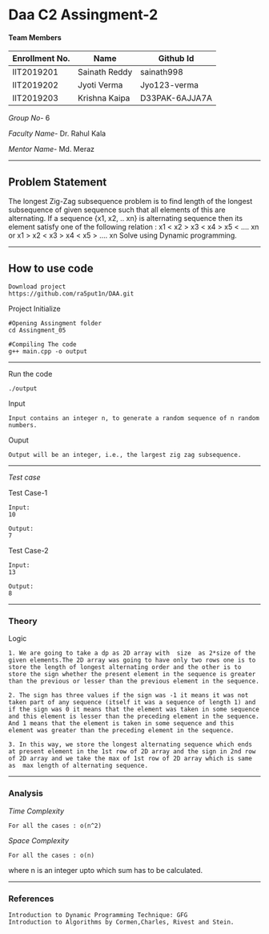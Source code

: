 # Daa C2 Assingment-2
#### Team Members

|Enrollment No.|Name|Github Id|
|--------------|----|--------|
|IIT2019201|Sainath Reddy|sainath998|
|IIT2019202|Jyoti Verma|Jyo123-verma|
|IIT2019203|Krishna Kaipa|D33PAK-6AJJA7A|

*Group No-* 6

*Faculty Name-* Dr. Rahul Kala 

*Mentor Name-* Md. Meraz

---
## Problem Statement

The longest Zig-Zag subsequence problem is to find length of the longest
subsequence of given sequence such that all elements of this are
alternating.
If a sequence {x1, x2, .. xn} is alternating sequence then its element satisfy
one of the following relation :
x1 < x2 > x3 < x4 > x5 < .... xn or
x1 > x2 < x3 > x4 < x5 > .... xn
Solve using Dynamic programming.

---
## How to use code
```
Download project
https://github.com/ra5put1n/DAA.git
```
Project Initialize 
```
#Opening Assingment folder
cd Assingment_05

#Compiling The code
g++ main.cpp -o output
```
---

Run the code
```
./output
```
Input
```
Input contains an integer n, to generate a random sequence of n random numbers.
```
Ouput 
```
Output will be an integer, i.e., the largest zig zag subsequence.
```
---
*Test case*

Test Case-1
```
Input:
10

Output:
7
```

Test Case-2
```
Input:
13

Output:
8

```

---
### Theory
Logic
```
1. We are going to take a dp as 2D array with  size  as 2*size of the given elements.The 2D array was going to have only two rows one is to store the length of longest alternating order and the other is to store the sign whether the present element in the sequence is greater than the previous or lesser than the previous element in the sequence. 

2. The sign has three values if the sign was -1 it means it was not taken part of any sequence (itself it was a sequence of length 1) and if the sign was 0 it means that the element was taken in some sequence and this element is lesser than the preceding element in the sequence. And 1 means that the element is taken in some sequence and this element was greater than the preceding element in the sequence.

3. In this way, we store the longest alternating sequence which ends at present element in the 1st row of 2D array and the sign in 2nd row of 2D array and we take the max of 1st row of 2D array which is same as  max length of alternating sequence.
```

---
### Analysis

*Time Complexity*
```
For all the cases : o(n^2)
```
*Space Complexity*
```
For all the cases : o(n)
```
where n is an integer upto which sum has to be calculated.

---
### References
```
Introduction to Dynamic Programming Technique: GFG
Introduction to Algorithms by Cormen,Charles, Rivest and Stein.
```

